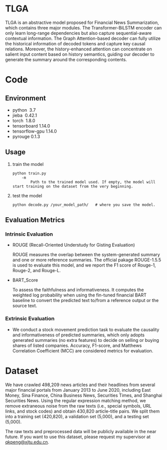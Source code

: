 # TLGA

TLGA is an abstractive model proposed for Financial News Summarization, which contains three major modules. The Transformer-BiLSTM encoder can only learn long-range dependencies but also capture sequential-aware contextual information. The Graph Attention-based decoder can fully utilize the historical information of decoded tokens and capture key causal relations. Moreover, the history-enhanced attention can concentrate on salient input content based on history semantics, guiding our decoder to generate the summary around the corresponding contents.



# Code

## Environment

* python  3.7
* jieba  0.42.1
* torch  1.8.0
* tensorboard   1.14.0
* tensorflow-gpu  1.14.0
* pyrouge   0.1.3

## Usage

1. train the model
   
   ```
   python train.py 
       -m
           Path to the trained model used. If empty, the model will start training on the dataset from the very beginning. 
   ```

2. test the model
   
   ```
   python decode.py /your_model_path/   # where you save the model.
   ```

## Evaluation Metrics

### Intrinsic Evaluation
* ROUGE (Recall-Oriented Understudy for Gisting Evaluation) 

   ROUGE measures the overlap between the system-generated summary and one or more reference summaries. The official pakage ROUGE-1.5.5 is used to evaluate this model, and we report the F1 score of Rouge-1, Rouge-2, and Rouge-L.
* BART_Score

   To assess the faithfulness and informativeness. It computes the weighted log probability when using the fin-tuned financial BART baseline to convert the predicted text to/from a reference output or the source text.
### Extrinsic Evaluation

* We conduct a stock movement prediction task to evaluate the causality and informativeness of predicted summaries, which only adopts generated summaries (no extra features) to decide on selling or buying shares of listed companies. Accuracy, F1-score, and Matthews Correlation Coefficient (MCC) are considered metrics for evaluation.

# Dataset

We have crawled 498,209 news articles and their headlines from several major financial portals from January 2013 to June 2020, including East Money, Sina Finance, China Business News, Securities Times, and Shanghai Securities News. Using the regular expression matching method, we remove extraneous noise from the raw texts (i.e., special symbols, URL links, and stock codes) and obtain 430,820 article-title pairs. We split them into a training set (420,820), a validation set (5,000), and a testing set (5,000).

The raw texts and preprocessed data will be publicly available in the near future. If you want to use this dataset, please request my supervisor at qkpeng@xjtu.edu.cn.


